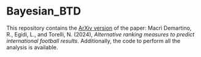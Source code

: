 # Bayesian_BTD

This repository contains the [ArXiv version](https://arxiv.org/abs/2405.10247) of the paper: Macrì Demartino, R., Egidi, L., and Torelli, N. (2024), *Alternative ranking measures to predict international football results*. Additionally, the code to perform all the analysis is available.
